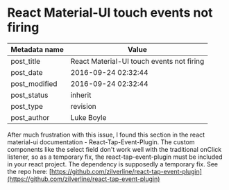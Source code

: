 # React Material-UI touch events not firing

| Metadata name | Value                                     |
| ------------- | ----------------------------------------- |
| post_title    | React Material-UI touch events not firing |
| post_date     | 2016-09-24 02:32:44                       |
| post_modified | 2016-09-24 02:32:44                       |
| post_status   | inherit                                   |
| post_type     | revision                                  |
| post_author   | Luke Boyle                                |

After much frustration with this issue, I found this section in the react material-ui documentation - React-Tap-Event-Plugin. The custom components like the select field don't work well with the traditional onClick listener, so as a temporary fix, the react-tap-event-plugin must be included in your react project. The dependency is supposedly a temporary fix. See the repo here: [https://github.com/zilverline/react-tap-event-plugin](https://github.com/zilverline/react-tap-event-plugin)
